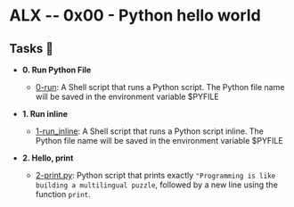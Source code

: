 # ALX -- 0x00 - Python hello world

## Tasks :memo:

* **0. Run Python File**
  * [0-run](./0-run): A Shell script that runs a Python script. The Python file name will be saved in the environment variable $PYFILE

* **1. Run inline**
  * [1-run_inline](./1-run_inline): A Shell script that runs a Python script inline. The Python file name will be saved in the environment variable $PYFILE

* **2. Hello, print**
  * [2-print.py](./2-print.py): Python script that prints exactly `"Programming is like building a multilingual puzzle`, followed by a new line using the function `print`.


